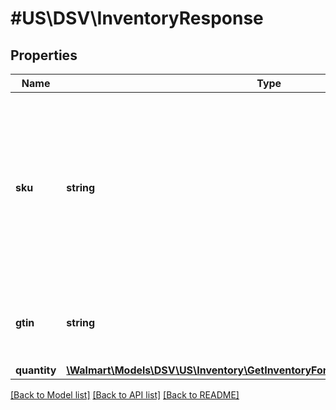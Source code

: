 # #US\DSV\InventoryResponse

## Properties

Name | Type | Description | Notes
------------ | ------------- | ------------- | -------------
**sku** | **string** | Indicates the stock keeping unit (SKU) item identifier.   This is a product identifier provided by the drop ship vendor (DSV) to identify each item. |
**gtin** | **string** | Indicates the global trade item number (GTIN) item identifier. |
**quantity** | [**\Walmart\Models\DSV\US\Inventory\GetInventoryForAnItem200ResponseQuantity**](GetInventoryForAnItem200ResponseQuantity.md) |  |


[[Back to Model list]](../) [[Back to API list]](../../Api/US/DSV) [[Back to README]](../../README.md)
